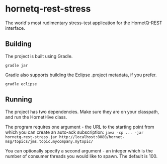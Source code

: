 hornetq-rest-stress
===================

The world's most rudimentary stress-test application for the HornetQ-REST interface.

## Building
The project is built using Gradle.

``` gradle jar ```

Gradle also supports building the Eclipse .project metadata, if you prefer.

``` gradle eclipse ```

## Running
The project has two dependencies. Make sure they are on your classpath, and run the HornetHive class.

The program requires one argument - the URL to the starting point from which you can create an auto-ack subscription:
``` java -cp ... -jar hornetq-rest-stress.jar http://localhost:8080/hornet-msg/topics/jms.topic.mycompany.mytopic/ ```

You can optionally specify a second argument - an integer which is the number of consumer threads you would like to spawn. The default is 100.

